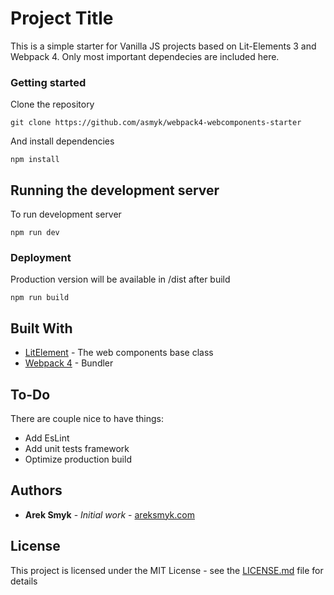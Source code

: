 # Project Title

This is a simple starter for Vanilla JS projects based on Lit-Elements 3 and Webpack 4. Only most important dependecies are included here.

### Getting started


Clone the repository

```
git clone https://github.com/asmyk/webpack4-webcomponents-starter
```

And install dependencies

```
npm install
```

## Running the development server

To run development server
```
npm run dev
```

### Deployment

Production version will be available in /dist after build

```
npm run build
```
## Built With

* [LitElement](https://lit-element.polymer-project.org) - The web components base class
* [Webpack 4](https://webpack.js.org) - Bundler 

## To-Do

There are couple nice to have things:
* Add EsLint
* Add unit tests framework
* Optimize production build


## Authors

* **Arek Smyk** - *Initial work* - [areksmyk.com](https://github.com/asmyk)

## License

This project is licensed under the MIT License - see the [LICENSE.md](LICENSE.md) file for details
